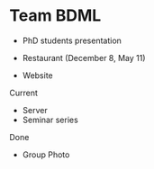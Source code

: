 # Team BDML




- PhD students presentation
- Restaurant (December 8, May 11)

- Website


Current
- Server
- Seminar series

Done
- Group Photo
